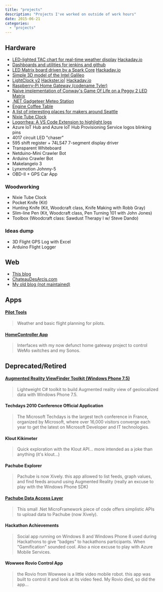 ```yaml
---
title: "projects"
description: "Projects I've worked on outside of work hours"
date: 2015-06-21
categories:
  - "projects"
---
```


Hardware
--------
* [LED-lighted TAC chart for real-time weather display](https://github.com/pierreca/ledtac) [Hackaday.io](https://hackaday.io/project/28354-lighted-tac-chart-with-weather-information)
* [Dashboards and utilities for jenkins and github](https://github.com/pierreca/dashboards)
* [LED Matrix board driven by a Spark Core](https://github.com/pierreca/SparkLedMatrix) [Hackaday.io](https://hackaday.io/project/28362-particle-core-led-matrix)
* [Simple 3D model of the Intel Galileo](https://github.com/pierreca/Galileo)
* [LightClock v2](https://github.com/pierreca/LightClock) [Hackster.io](http://www.hackster.io/pierreca/lightclock)| [Hackaday.io](https://hackaday.io/project/2330-LightClock)
* [Raspberry-Pi Home Gateway (codename Tyler)](https://github.com/pierreca/Tyler)
* [Naive implementation of Conway's Game Of Life on a Peggy 2 LED Matrix](https://github.com/pierreca/Peggy2GameOfLife)
* [.NET Gadgeteer Meteo Station](http://blogs.msdn.com/b/pierreca/archive/2012/07/11/prototyping-a-connected-object-using-the-net-gadgeteer-the-example-of-a-steampunk-meteo-station.aspx)
* [Engine Coffee Table](http://pierreca.github.io/blog/2014/08/12/building-a-coffee-table-with-engine-blocks/)
* [A list of interesting places for makers around Seattle](http://pierreca.github.io/blog/2014/08/05/maker-friendly-places-around-seattle/)
* [Nixie Tube Clock](https://github.com/pierreca/nixie-clock)
* [Logorrhea: A VS Code Extension to highlight logs](https://github.com/pierreca/logorrhea)
* Azure IoT Hub and Azure IoT Hub Provisioning Service logos blinking pins
* 4017 circuit LED "chaser"
* 595 shift register + 74LS47 7-segment display driver
* Transparent Whiteboard
* Netduino-Mini Crawler Bot
* Arduino Crawler Bot
* Makelangelo 3
* Lynxmotion Johnny-5
* OBD-II + GPS Car App

### Woodworking
* Nixie Tube Clock
* Pocket Knife (Kit)
* Hunting Knife (Kit, Woodcraft class, Knife Making with Robb Gray)
* Slim-line Pen (Kit, Woodcraft class, Pen Turning 101 with John Jones)
* Toolbox (Woodcraft class: Sawdust Therapy I w/ Steve Dando)

### Ideas dump
* 3D Flight GPS Log with Excel
* Arduino Flight Logger

Web
---
* [This blog](http://pierreca.github.io)
* [ChateauDesArcis.com](http://www.chateaudesarcis.com)
* [My old blog (not maintained)](http://blogs/msdn.com/pierreca)

Apps
----
#### [Pilot Tools](https://github.com/pierreca/PilotTools)
> Weather and basic flight planning for pilots.

#### [HomeController App](https://github.com/pierreca/HomeControllerApp)
> Interfaces with my now defunct home gateway project to control WeMo switches and my Sonos.

Deprecated/Retired
------------------
#### [Augmented Reality ViewFinder Toolkit (Windows Phone 7.5)](http://arvftoolkit.codeplex.com)
> Lightweight C# toolkit to build Augmented reality view of geolocalized data with Windows Phone 7.5.

#### Techdays 2010 Conference Official Application
> The Microsoft Techdays is the largest tech conference in France, organized by Microsoft, where over 16,000 visitors converge each year to get the latest on Microsoft Developer and IT technologies.

#### Klout Kikimeter
> Quick exploration with the Klout API... more intended as a joke than anything (it's klout...)

#### Pachube Explorer
> Pachube is now Xively. this app allowed to list feeds, graph values, and find feeds around using Augmented Reality (really an excuse to play with the Windows Phone SDK)

#### [Pachube Data Access Layer](http://pachubedal.codeplex.com)
> This small .Net MicroFramework piece of code offers simplistic APIs to upload data to Pachube (now Xively).

#### Hackathon Achievements
> Social app running on Windows 8 and Windows Phone 8 used during Hackathons to give "badges" to hackathons participants. When "Gamification" sounded cool. Also a nice excuse to play with Azure Mobile Services.

#### Wowwee Rovio Control App
> the Rovio from Wowwee is a little video mobile robot. this app was built to control it and look at its video feed. My Rovio died, so did the app...


